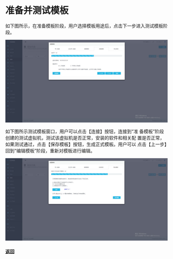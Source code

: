 # **准备并测试模板**

如下图所示，在准备模板阶段，用户选择模板用途后，点击下一步进入测试模板阶段。

![](/assets/准备模板窗口.jpg)

如下图所示测试模板窗口，用户可以点击【连接】按钮，连接到“准 备模板”阶段创建的测试虚拟机，测试该虚拟机是否正常，安装的软件和相关配 置是否正常，如果测试通过，点击【保存模板】按钮，生成正式模板。用户可以 点击【上一步】回到“编辑模板”阶段，重新对模板进行编辑。

![](/assets/测试模板窗口.jpg)

#### [返回](#)



